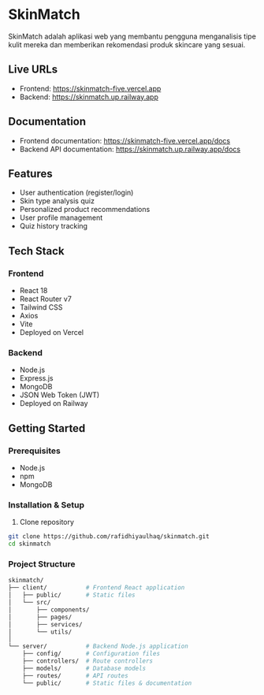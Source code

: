 # SkinMatch

SkinMatch adalah aplikasi web yang membantu pengguna menganalisis tipe kulit mereka dan memberikan rekomendasi produk skincare yang sesuai.

## Live URLs
- Frontend: https://skinmatch-five.vercel.app
- Backend: https://skinmatch.up.railway.app

## Documentation
- Frontend documentation: https://skinmatch-five.vercel.app/docs  
- Backend API documentation: https://skinmatch.up.railway.app/docs

## Features
- User authentication (register/login)
- Skin type analysis quiz
- Personalized product recommendations
- User profile management
- Quiz history tracking

## Tech Stack
### Frontend
- React 18
- React Router v7
- Tailwind CSS
- Axios
- Vite
- Deployed on Vercel

### Backend  
- Node.js
- Express.js
- MongoDB
- JSON Web Token (JWT)
- Deployed on Railway

## Getting Started

### Prerequisites
- Node.js
- npm
- MongoDB

### Installation & Setup

1. Clone repository
```bash
git clone https://github.com/rafidhiyaulhaq/skinmatch.git
cd skinmatch
```

### Project Structure

```bash
skinmatch/
├── client/           # Frontend React application
│   ├── public/       # Static files
│   └── src/
│       ├── components/  
│       ├── pages/
│       ├── services/
│       └── utils/
│
└── server/           # Backend Node.js application
    ├── config/       # Configuration files
    ├── controllers/  # Route controllers
    ├── models/       # Database models
    ├── routes/       # API routes
    └── public/       # Static files & documentation
```

